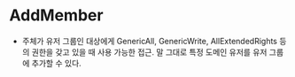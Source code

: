 # AddMember

* 주체가 유저 그룹인 대상에게 GenericAll, GenericWrite, AllExtendedRights 등의 권한을 갖고 있을 때 사용 가능한 접근. 말 그대로 특정 도메인 유저를 유저 그룹에 추가할 수 있다.
